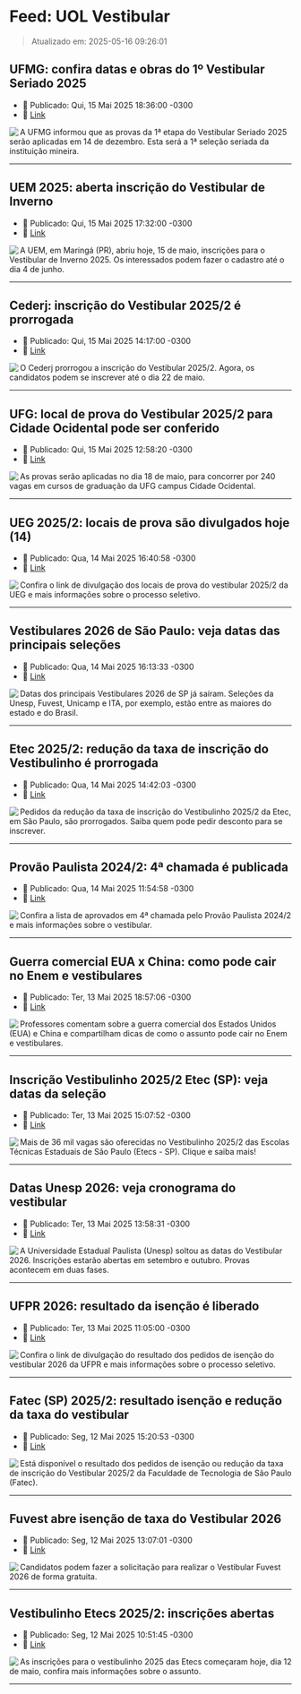# Feed: UOL Vestibular

> Atualizado em: 2025-05-16 09:26:01


## UFMG: confira datas e obras do 1º Vestibular Seriado 2025

- 📅 Publicado: Qui, 15 Mai 2025 18:36:00 -0300
- 🔗 [Link](https://vestibular.brasilescola.uol.com.br/noticias/ufmg-anuncia-datas-e-livros-do-1-vestibular-seriado-2025/357723.html)

<img align="left" src="https://conteudo.imguol.com.br/c/noticias/cb/2025/05/15/vestibular-seriado-2025-da-ufmg-1747345188961_v2_142x100.png" />  A UFMG informou que as provas da 1ª etapa do Vestibular Seriado 2025 serão aplicadas em 14 de dezembro. Esta será a 1ª seleção seriada da instituição mineira.

---

## UEM 2025: aberta inscrição do Vestibular de Inverno

- 📅 Publicado: Qui, 15 Mai 2025 17:32:00 -0300
- 🔗 [Link](https://vestibular.brasilescola.uol.com.br/noticias/parana-uem-abre-inscricao-do-vestibular-de-inverno-2025/357722.html)

<img align="left" src="https://conteudo.imguol.com.br/c/noticias/8d/2025/05/15/vestibular-de-inverno-2025-da-uem-1747341287636_v2_142x100.png" />  A UEM, em Maringá (PR), abriu hoje, 15 de maio, inscrições para o Vestibular de Inverno 2025. Os interessados podem fazer o cadastro até o dia 4 de junho.

---

## Cederj: inscrição do Vestibular 2025/2 é prorrogada

- 📅 Publicado: Qui, 15 Mai 2025 14:17:00 -0300
- 🔗 [Link](https://vestibular.brasilescola.uol.com.br/noticias/cederj-prorroga-inscricao-do-vestibular-2025-2/357720.html)

<img align="left" src="https://conteudo.imguol.com.br/c/noticias/0c/2025/05/15/vestibular-20252-do-cederj-1747329589042_v2_142x100.jpg" />  O Cederj prorrogou a inscrição do Vestibular 2025/2. Agora, os candidatos podem se inscrever até o dia 22 de maio.

---

## UFG: local de prova do Vestibular 2025/2 para Cidade Ocidental pode ser conferido

- 📅 Publicado: Qui, 15 Mai 2025 12:58:20 -0300
- 🔗 [Link](https://vestibular.brasilescola.uol.com.br/noticias/ufg-local-prova-vestibular-2025-2-cidade-ocidental-conferido/357707.html)

<img align="left" src="https://conteudo.imguol.com.br/c/noticias/e7/2025/05/15/fundo-azul-listras-branca-e-cinza-escuro-foto-da-reitoria-da-ufg-texto-ufg-vestibular-20252-cidade-ocidental-1747324788799_v2_142x100.jpg" />  As provas serão aplicadas no dia 18 de maio, para concorrer por 240 vagas em cursos de graduação da UFG campus Cidade Ocidental.

---

## UEG 2025/2: locais de prova são divulgados hoje (14)

- 📅 Publicado: Qua, 14 Mai 2025 16:40:58 -0300
- 🔗 [Link](https://vestibular.brasilescola.uol.com.br/noticias/locais-de-prova-do-vestibular-2025-2-da-ueg/357713.html)

<img align="left" src="https://conteudo.imguol.com.br/c/noticias/f4/2025/05/14/campus-da-ueg-com-fundo-cinza-texto-na-imagem-ueg-20252-1747251888481_v2_142x100.jpg" />  Confira o link de divulgação dos locais de prova do vestibular 2025/2 da UEG e mais informações sobre o processo seletivo.

---

## Vestibulares 2026 de São Paulo: veja datas das principais seleções

- 📅 Publicado: Qua, 14 Mai 2025 16:13:33 -0300
- 🔗 [Link](https://vestibular.brasilescola.uol.com.br/noticias/vestibulares-2026-de-sao-paulo-confira-datas-da-unesp-fuvest-unicamp-e-outras-selecoes/357716.html)

<img align="left" src="https://conteudo.imguol.com.br/c/noticias/80/2025/05/14/estudante-ruiva-sorrindo-e-apontando-para-cima-1747251288570_v2_142x100.jpg" />  Datas dos principais Vestibulares 2026 de SP já saíram. Seleções da Unesp, Fuvest, Unicamp e ITA, por exemplo, estão entre as maiores do estado e do Brasil.

---

## Etec 2025/2: redução da taxa de inscrição do Vestibulinho é prorrogada

- 📅 Publicado: Qua, 14 Mai 2025 14:42:03 -0300
- 🔗 [Link](https://vestibular.brasilescola.uol.com.br/noticias/etec-sp-prorroga-prazo-reducao-taxa-inscricao-vestibulinho-2025-2/357715.html)

<img align="left" src="https://conteudo.imguol.com.br/c/noticias/d0/2025/05/14/fundo-com-tons-de-roxo-listras-preto-e-branco-foto-do-caderno-de-prova-do-vestibulinho-da-etec-1747244688018_v2_142x100.jpg" />  Pedidos da redução da taxa de inscrição do Vestibulinho 2025/2 da Etec, em São Paulo, são prorrogados. Saiba quem pode pedir desconto para se inscrever.

---

## Provão Paulista 2024/2: 4ª chamada é publicada

- 📅 Publicado: Qua, 14 Mai 2025 11:54:58 -0300
- 🔗 [Link](https://vestibular.brasilescola.uol.com.br/noticias/4-chamada-do-provao-paulista-e-divulgada/357714.html)

<img align="left" src="https://conteudo.imguol.com.br/c/noticias/4b/2025/05/14/httpss3staticbrasilescolauolcombrvestibular202407provao-paulista-2024jpg-1747234788534_v2_142x100.jpg" />  Confira a lista de aprovados em 4ª chamada pelo Provão Paulista 2024/2 e mais informações sobre o vestibular.

---

## Guerra comercial EUA x China: como pode cair no Enem e vestibulares

- 📅 Publicado: Ter, 13 Mai 2025 18:57:06 -0300
- 🔗 [Link](https://vestibular.brasilescola.uol.com.br/noticias/guerra-comercial-eua-china-enem-vestibulares/357712.html)

<img align="left" src="https://conteudo.imguol.com.br/c/noticias/f9/2025/05/13/bandeira-dos-estados-unidos-e-china-ilustracao-indica-economia-1747173577873_v2_142x100.jpg" />  Professores comentam sobre a guerra comercial dos Estados Unidos (EUA) e China e compartilham dicas de como o assunto pode cair no Enem e vestibulares.

---

## Inscrição Vestibulinho 2025/2 Etec (SP): veja datas da seleção

- 📅 Publicado: Ter, 13 Mai 2025 15:07:52 -0300
- 🔗 [Link](https://vestibular.brasilescola.uol.com.br/noticias/etec-sp-vagas-datas-inscricao-vestibulinho-2025-2/357709.html)

<img align="left" src="https://conteudo.imguol.com.br/c/noticias/3b/2025/05/13/fundo-com-tons-de-roxo-listras-preto-e-branco-foto-do-caderno-de-prova-do-vestibulinho-da-etec-1747159778097_v2_142x100.jpg" />  Mais de 36 mil vagas são oferecidas no Vestibulinho 2025/2 das Escolas Técnicas Estaduais de São Paulo (Etecs - SP). Clique e saiba mais!

---

## Datas Unesp 2026: veja cronograma do vestibular

- 📅 Publicado: Ter, 13 Mai 2025 13:58:31 -0300
- 🔗 [Link](https://vestibular.brasilescola.uol.com.br/noticias/unesp-datas-vestibular-2026-cronograma/357708.html)

<img align="left" src="https://conteudo.imguol.com.br/c/noticias/0e/2025/05/13/fundo-verde-listras-preto-e-branco-foto-do-campus-da-unesp-e-gramado-1747155578090_v2_142x100.jpg" />  A Universidade Estadual Paulista (Unesp) soltou as datas do Vestibular 2026. Inscrições estarão abertas em setembro e outubro. Provas acontecem em duas fases.

---

## UFPR 2026: resultado da isenção é liberado

- 📅 Publicado: Ter, 13 Mai 2025 11:05:00 -0300
- 🔗 [Link](https://vestibular.brasilescola.uol.com.br/noticias/resultado-parcial-da-isencao-do-vestibular-2026-da-ufpr-e-liberado/357706.html)

<img align="left" src="https://conteudo.imguol.com.br/c/noticias/b0/2025/05/13/campus-da-ufpr-com-fundo-rosa-texto-na-imagem-ufpr-vestibular-2026-1747145378220_v2_142x100.png" />  Confira o link de divulgação do resultado dos pedidos de isenção do vestibular 2026 da UFPR e mais informações sobre o processo seletivo.

---

## Fatec (SP) 2025/2: resultado isenção e redução da taxa do vestibular

- 📅 Publicado: Seg, 12 Mai 2025 15:20:53 -0300
- 🔗 [Link](https://vestibular.brasilescola.uol.com.br/noticias/fatec-sp-resultado-da-isencao-e-reducao-da-taxa-de-inscricao-do-vestibular-2025-2-esta-disponivel/357680.html)

<img align="left" src="https://conteudo.imguol.com.br/c/noticias/a0/2025/05/12/fundo-azul-e-branco-listras-branco-e-preto-foto-de-auditorio-da-fatec-texto-fatec-vestibular-20252-1747074160484_v2_142x100.jpg" />  Está disponível o resultado dos pedidos de isenção ou redução da taxa de inscrição do Vestibular 2025/2 da Faculdade de Tecnologia de São Paulo (Fatec).

---

## Fuvest abre isenção de taxa do Vestibular 2026

- 📅 Publicado: Seg, 12 Mai 2025 13:07:01 -0300
- 🔗 [Link](https://vestibular.brasilescola.uol.com.br/noticias/fuvest-abre-isencao-taxa-vestibular-2026/357701.html)

<img align="left" src="https://conteudo.imguol.com.br/c/noticias/91/2025/05/12/fundo-branco-com-cinza-listras-preto-e-branco-foto-de-estudantes-em-campus-da-usp-texto-fuvest-vestibular-2026-1747066059638_v2_142x100.jpg" />  Candidatos podem fazer a solicitação para realizar o Vestibular Fuvest 2026 de forma gratuita.

---

## Vestibulinho Etecs 2025/2: inscrições abertas

- 📅 Publicado: Seg, 12 Mai 2025 10:51:45 -0300
- 🔗 [Link](https://vestibular.brasilescola.uol.com.br/noticias/inscricoes-para-o-vestibulinho-das-estecs-comecam-hoje-12/357699.html)

<img align="left" src="https://conteudo.imguol.com.br/c/noticias/e4/2025/05/12/estudante-sorri-texto-na-imagem-etecs-2025-1747057961102_v2_142x100.jpg" />  As inscrições para o vestibulinho 2025 das Etecs começaram hoje, dia 12 de maio, confira mais informações sobre o assunto.

---
